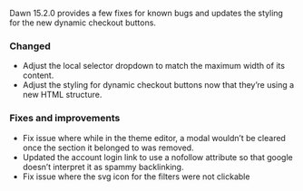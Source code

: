 Dawn 15.2.0 provides a few fixes for known bugs and updates the styling for the new dynamic checkout buttons.
### Changed
- Adjust the local selector dropdown to match the maximum width of its content.
- Adjust the styling for dynamic checkout buttons now that they’re using a new HTML structure.
### Fixes and improvements
- Fix issue where while in the theme editor, a modal wouldn’t be cleared once the section it belonged to was removed.
- Updated the account login link to use a nofollow attribute so that google doesn’t interpret it as spammy backlinking.
- Fix issue where the svg icon for the filters were not clickable
